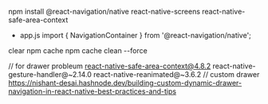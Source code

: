 npm install @react-navigation/native  react-native-screens react-native-safe-area-context

- app.js
import { NavigationContainer } from '@react-navigation/native';

   <NavigationContainer> 

    </NavigationContainer>




clear npm cache npm cache clean --force

// for drawer probleum
react-native-safe-area-context@4.8.2 react-native-gesture-handler@~2.14.0 react-native-reanimated@~3.6.2
// custom drawer
https://nishant-desai.hashnode.dev/building-custom-dynamic-drawer-navigation-in-react-native-best-practices-and-tips